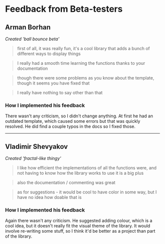 # Feedback from Beta-testers

## Arman Borhan
*Created 'ball bounce beta'*

>first of all, it was really fun, it's a cool library that adds a bunch of different ways to display things

>I really had a smooth time learning the functions thanks to your documentation

>though there were some problems as you know about the template, though it seems you have fixed that

>I really have nothing to say other than that

### How I implemented his feedback

There wasn't any criticism, so I didn't change anything. At first he had an outdated template, which caused some errors but that was quickly resolved. He did find a couple typos in the docs so I fixed those.

----

## Vladimir Shevyakov
*Created 'fractal-like thingy'*

> I like how efficient the implementations of all the functions were, and not having to know how the library works to use it is a big plus

> also the documentation / commenting was great

> as for suggestions - it would be cool to have color in some way, but I have no idea how doable that is

### How I implemented his feedback

Again there wasn't any criticism. He suggested adding colour, which is a cool idea, but it doesn't really fit the visual theme of the library. It would involve re-writing some stuff, so I think it'd be better as a project than part of the library.